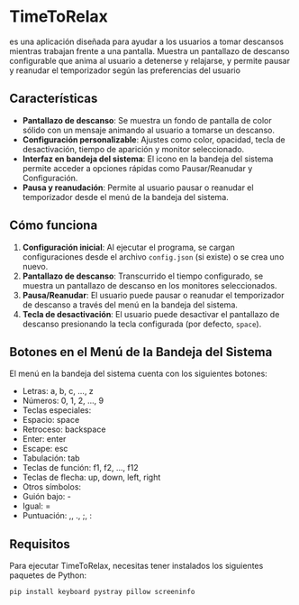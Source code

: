 # TimeToRelax
es una aplicación diseñada para ayudar a los usuarios a tomar descansos mientras trabajan frente a una pantalla. Muestra un pantallazo de descanso configurable que anima al usuario a detenerse y relajarse, y permite pausar y reanudar el temporizador según las preferencias del usuario

## Características

- **Pantallazo de descanso**: Se muestra un fondo de pantalla de color sólido con un mensaje animando al usuario a tomarse un descanso.
- **Configuración personalizable**: Ajustes como color, opacidad, tecla de desactivación, tiempo de aparición y monitor seleccionado.
- **Interfaz en bandeja del sistema**: El icono en la bandeja del sistema permite acceder a opciones rápidas como Pausar/Reanudar y Configuración.
- **Pausa y reanudación**: Permite al usuario pausar o reanudar el temporizador desde el menú de la bandeja del sistema.

## Cómo funciona

1. **Configuración inicial**: Al ejecutar el programa, se cargan configuraciones desde el archivo `config.json` (si existe) o se crea uno nuevo.
2. **Pantallazo de descanso**: Transcurrido el tiempo configurado, se muestra un pantallazo de descanso en los monitores seleccionados.
3. **Pausa/Reanudar**: El usuario puede pausar o reanudar el temporizador de descanso a través del menú en la bandeja del sistema.
4. **Tecla de desactivación**: El usuario puede desactivar el pantallazo de descanso presionando la tecla configurada (por defecto, `space`).

## Botones en el Menú de la Bandeja del Sistema

El menú en la bandeja del sistema cuenta con los siguientes botones:
* Letras:  a, b, c, ..., z
* Números: 0, 1, 2, ..., 9
* Teclas especiales:
* Espacio: space
* Retroceso: backspace
* Enter: enter
* Escape: esc
* Tabulación: tab
* Teclas de función: f1, f2, ..., f12
* Teclas de flecha: up, down, left, right
* Otros símbolos:
* Guión bajo: -
* Igual: =
* Puntuación: ,, ., ;, :

## Requisitos

Para ejecutar TimeToRelax, necesitas tener instalados los siguientes paquetes de Python:

```bash
pip install keyboard pystray pillow screeninfo
